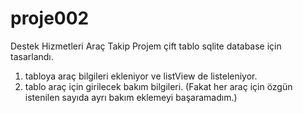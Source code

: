 # proje002
Destek Hizmetleri Araç Takip
Projem çift tablo sqlite database için tasarlandı.
1. tabloya araç bilgileri ekleniyor ve listView de listeleniyor.
2. tablo araç için girilecek bakım bilgileri. (Fakat her araç için özgün istenilen sayıda ayrı bakım eklemeyi başaramadım.)
